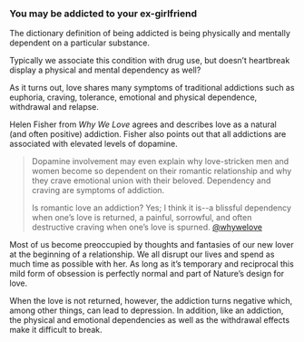 
### You may be addicted to your ex-girlfriend

The dictionary definition of being addicted is being physically and mentally dependent on a particular substance. 

Typically we associate this condition with drug use, but doesn’t heartbreak display a physical and mental dependency as well?

As it turns out, love shares many symptoms of traditional addictions such as euphoria, craving, tolerance, emotional and physical dependence, withdrawal and relapse.

Helen Fisher from *Why We Love* agrees and describes love as a natural (and often positive) addiction. Fisher also points out that all addictions are associated with elevated levels of dopamine. 

> Dopamine involvement may even explain why love-stricken men and women become so dependent on their romantic relationship and why they crave emotional union with their beloved. Dependency and craving are symptoms of addiction. 
> 
> Is romantic love an addiction? Yes; I think it is--a blissful dependency when one’s love is returned, a painful, sorrowful, and often destructive craving when one’s love is spurned. [@whywelove]()

Most of us become preoccupied by thoughts and fantasies of our new lover at the beginning of a relationship. We all disrupt our lives and spend as much time as possible with her. As long as it’s temporary and reciprocal this mild form of obsession is perfectly normal and part of Nature’s design for love. 

When the love is not returned, however, the addiction turns negative which, among other things, can lead to depression. In addition, like an addiction, the physical and emotional dependencies as well as the withdrawal effects make it difficult to break.

